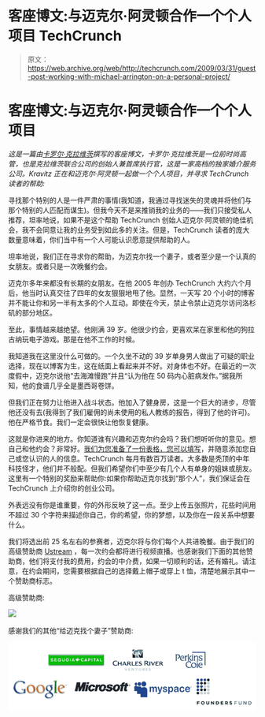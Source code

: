 # 客座博文:与迈克尔·阿灵顿合作一个个人项目 TechCrunch

> 原文：<https://web.archive.org/web/http://techcrunch.com/2009/03/31/guest-post-working-with-michael-arrington-on-a-personal-project/>

# 客座博文:与迈克尔·阿灵顿合作一个个人项目

 *这是一篇由[卡罗尔·克拉维茨](https://web.archive.org/web/20230203074713/http://www.crunchbase.com/person/carol-kravitz)撰写的客座博文，卡罗尔·克拉维茨是一位前时尚高管，也是克拉维茨联合公司的创始人兼首席执行官，这是一家高档的独家婚介服务公司。Kravitz 正在和迈克尔·阿灵顿一起做一个个人项目，并寻求 TechCrunch 读者的帮助:*

寻找那个特别的人是一件严肃的事情(我知道，我通过寻找迷失的灵魂并将他们与那个特别的人匹配而谋生)。但我今天不是来推销我的业务的——我们只接受私人推荐，坦率地说，如果不是这个帮助 TechCrunch 创始人迈克尔·阿灵顿的绝佳机会，我不会同意让我的业务受到如此多的关注。但是，TechCrunch 读者的庞大数量意味着，你们当中有一个人可能认识愿意提供帮助的人。

坦率地说，我们正在寻求你的帮助，为迈克尔找一个妻子，或者至少是一个认真的女朋友。或者只是一次晚餐约会。

迈克尔多年来都没有长期的女朋友。在他 2005 年创办 TechCrunch 大约六个月后，他当时认真交往了四年的女友狠狠地甩了他。显然，一天写 20 个小时的博客并不能让你和另一半有太多的个人互动。即使在今天，禁止令禁止迈克尔访问洛杉矶的部分地区。

至此，事情越来越绝望。他刚满 39 岁。他很少约会，更喜欢呆在家里和他的狗拉古纳玩电子游戏。那是在他不工作的时候。

我知道我在这里没什么可做的。一个久坐不动的 39 岁单身男人做出了可疑的职业选择，现在以博客为生，这在纸面上看起来并不好。对身体也不好。在最近的一次度假中，迈克尔说他“去海滩慢跑”并且“认为他在 50 码内心脏病发作。”据我所知，他的食谱几乎全是墨西哥卷饼。

但我们正在努力让他进入战斗状态。他加入了健身房，这是一个巨大的进步，尽管他还没有去(我得到了我们雇佣的尚未使用的私人教练的报告，得到了他的许可)。他在严格节食。我们一定会很快让他恢复健康。

这就是你进来的地方。你知道谁有兴趣和迈克尔约会吗？我们想听听你的意见。想自己和他约会？非常好。[我们为您准备了一份表格，您可以填写](https://web.archive.org/web/20230203074713/http://techcrunch.com/find-mike-a-wife/)，并随意添加您自己或您认识的人的信息。TechCrunch 每月有数百万读者。大多数是秃顶的中年科技怪才，他们并不般配。但我们希望你们中至少有几个人有单身的姐妹或朋友。这里有一个特别的奖励来帮助你:如果你帮助迈克尔找到“那个人”，我们保证会在 TechCrunch 上介绍你的创业公司。

外表远没有你是谁重要，你的外形反映了这一点。至少上传五张照片，花些时间用不超过 30 个字符来描述你自己，你的希望，你的梦想，以及你在一段关系中想要什么。

我们将选出前 25 名左右的参赛者，迈克尔将与你们每个人共进晚餐。由于我们的高级赞助商 [Ustream](https://web.archive.org/web/20230203074713/http://www.ustream.com/) ，每一次约会都将进行视频直播。也感谢我们下面的其他赞助商，他们将支付我的费用，约会的中介费，如果一切顺利的话，还有婚礼。请注意，在约会期间，您需要根据自己的选择戴上帽子或穿上 t 恤，清楚地展示其中一个赞助商标志。

高级赞助商:

![](img/24454e0cb8a508657356d01230604154.png)

感谢我们的其他“给迈克找个妻子”赞助商:

![](img/1cc4cd1a8212b1b65685f46ff0041487.png)